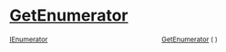 # [GetEnumerator](./WeightedClassifier-100663870.md)



<sub>[IEnumerator](https://docs.microsoft.com/en-us/dotnet/api/System.Collections.IEnumerator)</sub><img width=200/><sub>[GetEnumerator](./WeightedClassifier-100663870.md) (  )</sub><br>


